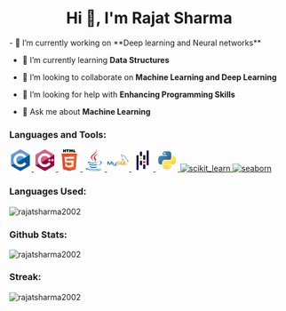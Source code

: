 <h1 align="center">Hi 👋, I'm Rajat Sharma</h1>
- 🔭 I’m currently working on **Deep learning and Neural networks**

- 🌱 I’m currently learning **Data Structures**

- 👯 I’m looking to collaborate on **Machine Learning and Deep Learning**

- 🤝 I’m looking for help with **Enhancing Programming Skills**

- 💬 Ask me about **Machine Learning**

<h3 align="left">Languages and Tools:</h3>
<p align="left"> <a href="https://www.cprogramming.com/" target="_blank" rel="noreferrer"> <img src="https://raw.githubusercontent.com/devicons/devicon/master/icons/c/c-original.svg" alt="c" width="40" height="40"/> </a> <a href="https://www.w3schools.com/cpp/" target="_blank" rel="noreferrer"> <img src="https://raw.githubusercontent.com/devicons/devicon/master/icons/cplusplus/cplusplus-original.svg" alt="cplusplus" width="40" height="40"/> </a> <a href="https://www.w3.org/html/" target="_blank" rel="noreferrer"> <img src="https://raw.githubusercontent.com/devicons/devicon/master/icons/html5/html5-original-wordmark.svg" alt="html5" width="40" height="40"/> </a> <a href="https://www.java.com" target="_blank" rel="noreferrer"> <img src="https://raw.githubusercontent.com/devicons/devicon/master/icons/java/java-original.svg" alt="java" width="40" height="40"/> </a> <a href="https://www.mysql.com/" target="_blank" rel="noreferrer"> <img src="https://raw.githubusercontent.com/devicons/devicon/master/icons/mysql/mysql-original-wordmark.svg" alt="mysql" width="40" height="40"/> </a> <a href="https://pandas.pydata.org/" target="_blank" rel="noreferrer"> <img src="https://raw.githubusercontent.com/devicons/devicon/2ae2a900d2f041da66e950e4d48052658d850630/icons/pandas/pandas-original.svg" alt="pandas" width="40" height="40"/> </a> <a href="https://www.python.org" target="_blank" rel="noreferrer"> <img src="https://raw.githubusercontent.com/devicons/devicon/master/icons/python/python-original.svg" alt="python" width="40" height="40"/> </a> <a href="https://scikit-learn.org/" target="_blank" rel="noreferrer"> <img src="https://upload.wikimedia.org/wikipedia/commons/0/05/Scikit_learn_logo_small.svg" alt="scikit_learn" width="40" height="40"/> </a> <a href="https://seaborn.pydata.org/" target="_blank" rel="noreferrer"> <img src="https://seaborn.pydata.org/_images/logo-mark-lightbg.svg" alt="seaborn" width="40" height="40"/> </a> </p>

<h3 align="left">Languages Used:</h3>
<p><img align="center" src="https://github-readme-stats.vercel.app/api/top-langs?username=rajatsharma2002&show_icons=true&title_color=ffffff&icon_color=bb2acf&text_color=daf7dc&bg_color=151515" alt="rajatsharma2002" /></p>

<h3 align="left">Github Stats:</h3>
<p>&nbsp;<img align="left" src="https://github-readme-stats.vercel.app/api?username=rajatsharma2002&&show_icons=true&title_color=ffffff&icon_color=bb2acf&text_color=daf7dc&bg_color=151515" alt="rajatsharma2002" /></p>

<h3 align="left">Streak:</h3>
<p><img align="center" src="https://github-readme-streak-stats.herokuapp.com/?user=rajatsharma2002&show_icons=true&title_color=ffffff&icon_color=bb2acf&text_color=daf7dc&bg_color=151515" alt="rajatsharma2002" /></p>


